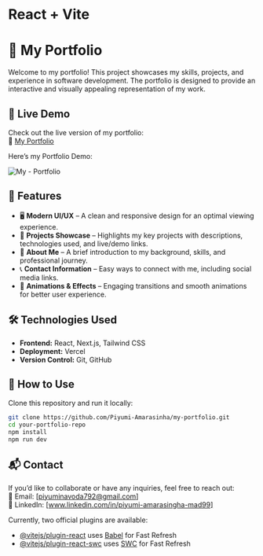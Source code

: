 # React + Vite

# 🌟 My Portfolio  

Welcome to my portfolio! This project showcases my skills, projects, and experience in software development. The portfolio is designed to provide an interactive and visually appealing representation of my work.  

## 🚀 Live Demo  
Check out the live version of my portfolio:  
🔗 [My Portfolio](https://my-portfolio-zbmo-git-main-piyumi-amarasinghas-projects.vercel.app/)  


Here’s my Portfolio Demo:


![My - Portfolio](https://github.com/Piyumi-Amarasinha/chrome-extensions/blob/2e106875de0524b9cd06a8c8565049abad170b6c/Wikid-demo.png)


## 📌 Features  
- 🖥️ **Modern UI/UX** – A clean and responsive design for an optimal viewing experience.  
- 📂 **Projects Showcase** – Highlights my key projects with descriptions, technologies used, and live/demo links.  
- 📜 **About Me** – A brief introduction to my background, skills, and professional journey.  
- 📞 **Contact Information** – Easy ways to connect with me, including social media links.  
- 🎨 **Animations & Effects** – Engaging transitions and smooth animations for better user experience.  

## 🛠️ Technologies Used  
- **Frontend:** React, Next.js, Tailwind CSS  
- **Deployment:** Vercel  
- **Version Control:** Git, GitHub  

## 📌 How to Use  
Clone this repository and run it locally:  
```bash
git clone https://github.com/Piyumi-Amarasinha/my-portfolio.git  
cd your-portfolio-repo  
npm install  
npm run dev  
```

## 📬 Contact  
If you’d like to collaborate or have any inquiries, feel free to reach out:  
📧 Email: [piyuminavoda792@gmail.com]  
🔗 LinkedIn: [www.linkedin.com/in/piyumi-amarasingha-mad99]  


Currently, two official plugins are available:

- [@vitejs/plugin-react](https://github.com/vitejs/vite-plugin-react/blob/main/packages/plugin-react/README.md) uses [Babel](https://babeljs.io/) for Fast Refresh
- [@vitejs/plugin-react-swc](https://github.com/vitejs/vite-plugin-react-swc) uses [SWC](https://swc.rs/) for Fast Refresh
